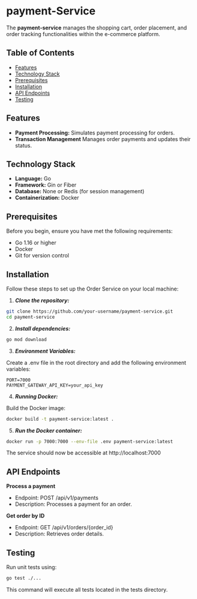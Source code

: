 # payment-Service

The **payment-service** manages the shopping cart, order placement, and order tracking functionalities within the e-commerce platform.

## Table of Contents

- [Features](#features)
- [Technology Stack](#technology-stack)
- [Prerequisites](#prerequisites)
- [Installation](#installation)
- [API Endpoints](#api-endpoints)
- [Testing](#testing)


## Features

- **Payment Processing:** Simulates payment processing for orders.
- **Transaction Management** Manages order payments and updates their status.

## Technology Stack

- **Language:** Go
- **Framework:** Gin or Fiber
- **Database:** None or Redis (for session management)
- **Containerization:** Docker

## Prerequisites

Before you begin, ensure you have met the following requirements:

* Go 1.16 or higher
* Docker
* Git for version control

## Installation

Follow these steps to set up the Order Service on your local machine:

1. ***Clone the repository:***

```bash
git clone https://github.com/your-username/payment-service.git
cd payment-service
```
2. ***Install dependencies:***

```bash
go mod download
```

3. ***Environment Variables:***

Create a .env file in the root directory and add the following environment variables:

```properties
PORT=7000
PAYMENT_GATEWAY_API_KEY=your_api_key
```

4. ***Running Docker:***

Build the Docker image:

```bash
docker build -t payment-service:latest .
```

5. ***Run the Docker container:***

```bash
docker run -p 7000:7000 --env-file .env payment-service:latest
```
The service should now be accessible at http://localhost:7000

## API Endpoints

**Process a payment**
* Endpoint: POST /api/v1/payments
* Description: Processes a payment for an order.
  
**Get order by ID** 
* Endpoint: GET /api/v1/orders/{order_id}
* Description: Retrieves order details.
  
## Testing
Run unit tests using:

```bash
go test ./...
```
This command will execute all tests located in the tests directory.
